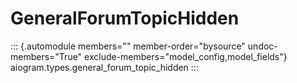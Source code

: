 # GeneralForumTopicHidden

::: {.automodule members="" member-order="bysource" undoc-members="True" exclude-members="model_config,model_fields"}
aiogram.types.general_forum_topic_hidden
:::
